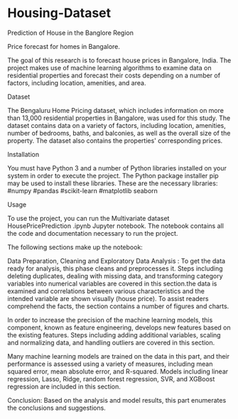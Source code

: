 # Housing-Dataset
Prediction of House in the Banglore Region 


Price forecast for homes in Bangalore.

The goal of this research is to forecast house prices in Bangalore, India. The project makes use of machine learning algorithms to examine data on residential properties and forecast their costs depending on a number of factors, including location, amenities, and area.

Dataset 

The Bengaluru Home Pricing dataset, which includes information on more than 13,000 residential properties in Bangalore, was used for this study. The dataset contains data on a variety of factors, including location, amenities, number of bedrooms, baths, and balconies, as well as the overall size of the property. The dataset also contains the properties' corresponding prices.

Installation 

You must have Python 3 and a number of Python libraries installed on your system in order to execute the project. The Python package installer pip may be used to install these libraries. These are the necessary libraries:
#numpy
#pandas
#scikit-learn
#matplotlib
seaborn

Usage

To use the project, you can run the Multivariate dataset HousePricePrediction .ipynb Jupyter notebook. The notebook contains all the code and documentation necessary to run the project.

The following sections make up the notebook:

Data Preparation, Cleaning and Exploratory Data Analysis : To get the data ready for analysis, this phase cleans and preprocesses it. Steps including deleting duplicates, dealing with missing data, and transforming category variables into numerical variables are covered in this section.the data is examined and correlations between various characteristics and the intended variable are shown visually (house price). To assist readers comprehend the facts, the section contains a number of figures and charts.

In order to increase the precision of the machine learning models, this component, known as feature engineering, develops new features based on the existing features. Steps including adding additional variables, scaling and normalizing data, and handling outliers are covered in this section.

Many machine learning models are trained on the data in this part, and their performance is assessed using a variety of measures, including mean squared error, mean absolute error, and R-squared. Models including linear regression, Lasso, Ridge, random forest regression, SVR, and XGBoost regression are included in this section.

Conclusion: Based on the analysis and model results, this part enumerates the conclusions and suggestions.
